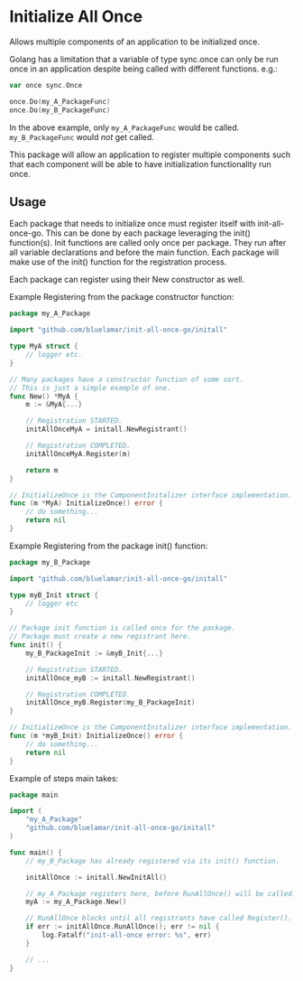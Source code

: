 # Initialize All Once

Allows multiple components of an application to be initialized once.

Golang has a limitation that a variable of type sync.once can only be run once in an application
despite being called with different functions. e.g.:

```go
var once sync.Once

once.Do(my_A_PackageFunc) 
once.Do(my_B_PackageFunc) 
```

In the above example, only `my_A_PackageFunc` would be called.
`my_B_PackageFunc` would *not* get called.

This package will allow an application to register multiple components
such that each component will be able to have initialization functionality
run once.

## Usage

Each package that needs to initialize once must register itself with init-all-once-go.
This can be done by each package leveraging the init() function(s).
Init functions are called only once per package.
They run after all variable declarations and before the main function. 
Each package will make use of the init() function for the registration process.

Each package can register using their New constructor as well.

Example Registering from the package constructor function:

```go
package my_A_Package

import "github.com/bluelamar/init-all-once-go/initall"

type MyA struct {
	// logger etc.
}

// Many packages have a constructor function of some sort.
// This is just a simple example of one.
func New() *MyA {
	m := &MyA{...}

	// Registration STARTED.
	initAllOnceMyA = initall.NewRegistrant()

	// Registration COMPLETED.
	initAllOnceMyA.Register(m)

	return m
}

// InitializeOnce is the ComponentInitalizer interface implementation.
func (m *MyA) InitializeOnce() error {
	// do something...
	return nil
}
```

Example Registering from the package init() function:

```go
package my_B_Package

import "github.com/bluelamar/init-all-once-go/initall"

type myB_Init struct {
	// logger etc
}

// Package init function is called once for the package.
// Package must create a new registrant here.
func init() {
	my_B_PackageInit := &myB_Init{...}

	// Registration STARTED.
	initAllOnce_myB := initall.NewRegistrant()

	// Registration COMPLETED.
	initAllOnce_myB.Register(my_B_PackageInit)
}

// InitializeOnce is the ComponentInitalizer interface implementation.
func (m *myB_Init) InitializeOnce() error {
	// do something...
	return nil
}
```

Example of steps main takes:

```go
package main

import (
	"my_A_Package"
	"github.com/bluelamar/init-all-once-go/initall"
)

func main() {
	// my_B_Package has already registered via its init() function.

	initAllOnce := initall.NewInitAll()

	// my_A_Package registers here, before RunAllOnce() will be called.
	myA := my_A_Package.New()

	// RunAllOnce blocks until all registrants have called Register().
	if err := initAllOnce.RunAllOnce(); err != nil {
		log.Fatalf("init-all-once error: %s", err)
	}

	// ...
}

```

